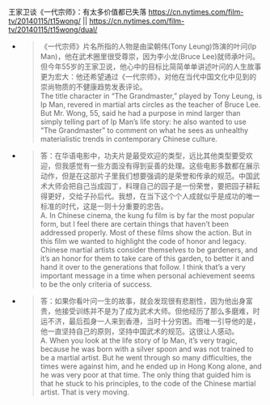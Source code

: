 
王家卫谈《一代宗师》：有太多价值都已失落 https://cn.nytimes.com/film-tv/20140115/t15wong/ || https://cn.nytimes.com/film-tv/20140115/t15wong/dual/
- > 《一代宗师》片名所指的人物是由梁朝伟(Tony Leung)饰演的叶问(Ip Man)，他在武术圈里很受尊崇，因为李小龙(Bruce Lee)就师承叶问。但今年55岁的王家卫说，他心中的目标比简简单单讲述叶问的人生故事更为宏大：他还希望通过《一代宗师》，对他在当代中国文化中见到的崇尚物质的不健康趋势发表评论。 <br> The title character in “The Grandmaster,” played by Tony Leung, is Ip Man, revered in martial arts circles as the teacher of Bruce Lee. But Mr. Wong, 55, said he had a purpose in mind larger than simply telling part of Ip Man’s life story: he also wanted to use “The Grandmaster” to comment on what he sees as unhealthy materialistic trends in contemporary Chinese culture.
- > 答：在华语电影中，功夫片是最受欢迎的类型，远比其他类型要受欢迎，但我感觉有一些方面没有得到妥善的处理。这些电影多数都在展示动作，但是在这部片子里我们想要强调的是荣誉和传承的规范。中国武术大师会把自己当成园丁，料理自己的园子是一份荣誉，要把园子耕耘得更好，交给子孙后代。我想，在当下这个个人成就似乎是成功的唯一标准的时代，这是一则十分重要的忠告。 <br> A. In Chinese cinema, the kung fu film is by far the most popular form, but I feel there are certain things that haven’t been addressed properly. Most of these films show the action. But in this film we wanted to highlight  the code of honor and legacy. Chinese martial artists consider themselves to be gardeners, and it’s an honor for them to take care of this garden, to better it and hand it over to the generations that follow. I think that’s a very important message in a time when personal achievement seems to be the only criteria of success.
- > 答：如果你看叶问一生的故事，就会发现很有悲剧性，因为他出身富贵，他接受训练并不是为了成为武术大师。但他经历了那么多磨难，时运不济，最后孤身一人来到香港，当时十分穷困。而唯一引导他的是，他一直坚持自己的原则，坚持中国武术的规范。这很让人感动。 <br> A. When you look at the life story of Ip Man, it’s very tragic, because he was born with a silver spoon and was not trained to be a martial artist. But he went through so many difficulties, the times were against him, and he ended up in Hong Kong alone, and he was very poor at that time. The only thing that guided him is that he stuck to his principles, to the code of the Chinese martial artist. That is  very moving.
